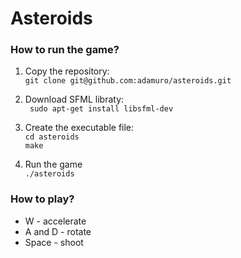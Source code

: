 # Asteroids

### How to run the game?

1. Copy the repository:  
  ``` git clone git@github.com:adamuro/asteroids.git ```

2. Download SFML libraty:  
  ``` sudo apt-get install libsfml-dev```

3. Create the executable file:  
  ``` cd asteroids ```  
  ``` make ```

4. Run the game  
 ``` ./asteroids ```
 
 ### How to play?
 
 * W - accelerate
 * A and D - rotate
 * Space - shoot
